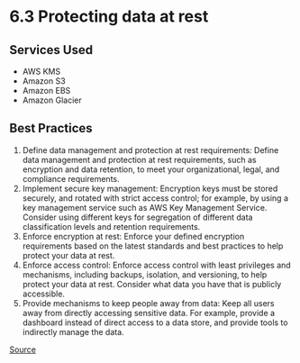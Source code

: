 # 6.3 Protecting data at rest

## Services Used
* AWS KMS
* Amazon S3
* Amazon EBS
* Amazon Glacier


## Best Practices
1. Define data management and protection at rest requirements: Define data management and protection at rest requirements, such as encryption and data retention, to meet your organizational, legal, and compliance requirements.
2. Implement secure key management: Encryption keys must be stored securely, and rotated with strict access control; for example, by using a key management service such as AWS Key Management Service. Consider using different keys for segregation of different data classification levels and retention requirements.
3. Enforce encryption at rest: Enforce your defined encryption requirements based on the latest standards and best practices to help protect your data at rest.
4. Enforce access control: Enforce access control with least privileges and mechanisms, including backups, isolation, and versioning, to help protect your data at rest. Consider what data you have that is publicly accessible.
5. Provide mechanisms to keep people away from data: Keep all users away from directly accessing sensitive data. For example, provide a dashboard instead of direct access to a data store, and provide tools to indirectly manage the data.

[Source](https://wa.aws.amazon.com/wat.question.SEC_9.en.html)